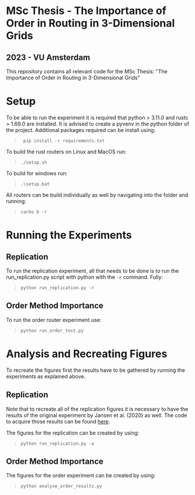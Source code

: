#  MSc Thesis - The Importance of Order in Routing in 3-Dimensional Grids
## 2023 - VU Amsterdam

This repository contains all relevant code for the MSc Thesis: "The Importance of Order in Routing in 3-Dimensional Grids"


# Setup
To be able to run the experiment it is required that python > 3.11.0 and rustc > 1.69.0 are installed. 
It is advised to create a pyvenv in the python folder of the project.
Additional packages required can be install using:

><code> pip install -r requirements.txt</code>

To build the rust routers on Linux and MacOS run:
><code>./setup.sh</code>

To build for windows run:
><code>.\setup.bat</code>

All routers can be build individually as well by navigating into the folder and running:
><code>carbo b -r</code>

# Running the Experiments
## Replication
To run the replication experiment, all that needs to be done is to run the run_replication.py script with python with the <code>-r</code> command. Fully:
><code>python run_replication.py -r</code>

## Order Method Importance
To run the order router experiment use:
><code>python run_order_test.py</code>

# Analysis and Recreating Figures
To recreate the figures first the results have to be gathered by running the experiments as explained above.
## Replication
Note that to recreate all of the replication figures it is necessary to have the results of the original experiment by Jansen et al. (2020) as well. The code to acquire those results can be found [here](https://github.com/rlhjansen/Point2PointRoutability). 

The figures for the replication can be created by using:
><code>python run_replication.py -a </code>

## Order Method Importance
The figures for the order experiment can be created by using:
><code>python analyse_order_results.py</code>